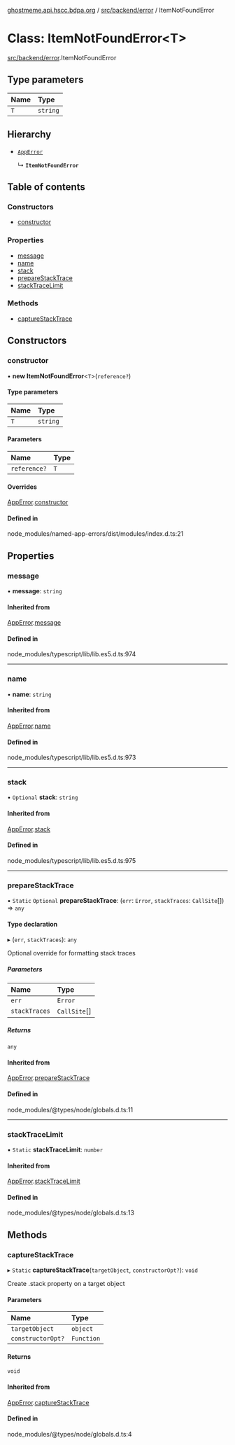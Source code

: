 [ghostmeme.api.hscc.bdpa.org](../README.md) / [src/backend/error](../modules/src_backend_error.md) / ItemNotFoundError

# Class: ItemNotFoundError<T\>

[src/backend/error](../modules/src_backend_error.md).ItemNotFoundError

## Type parameters

| Name | Type |
| :------ | :------ |
| `T` | `string` |

## Hierarchy

- [`AppError`](src_backend_error.AppError.md)

  ↳ **`ItemNotFoundError`**

## Table of contents

### Constructors

- [constructor](src_backend_error.ItemNotFoundError.md#constructor)

### Properties

- [message](src_backend_error.ItemNotFoundError.md#message)
- [name](src_backend_error.ItemNotFoundError.md#name)
- [stack](src_backend_error.ItemNotFoundError.md#stack)
- [prepareStackTrace](src_backend_error.ItemNotFoundError.md#preparestacktrace)
- [stackTraceLimit](src_backend_error.ItemNotFoundError.md#stacktracelimit)

### Methods

- [captureStackTrace](src_backend_error.ItemNotFoundError.md#capturestacktrace)

## Constructors

### constructor

• **new ItemNotFoundError**<`T`\>(`reference?`)

#### Type parameters

| Name | Type |
| :------ | :------ |
| `T` | `string` |

#### Parameters

| Name | Type |
| :------ | :------ |
| `reference?` | `T` |

#### Overrides

[AppError](src_backend_error.AppError.md).[constructor](src_backend_error.AppError.md#constructor)

#### Defined in

node_modules/named-app-errors/dist/modules/index.d.ts:21

## Properties

### message

• **message**: `string`

#### Inherited from

[AppError](src_backend_error.AppError.md).[message](src_backend_error.AppError.md#message)

#### Defined in

node_modules/typescript/lib/lib.es5.d.ts:974

___

### name

• **name**: `string`

#### Inherited from

[AppError](src_backend_error.AppError.md).[name](src_backend_error.AppError.md#name)

#### Defined in

node_modules/typescript/lib/lib.es5.d.ts:973

___

### stack

• `Optional` **stack**: `string`

#### Inherited from

[AppError](src_backend_error.AppError.md).[stack](src_backend_error.AppError.md#stack)

#### Defined in

node_modules/typescript/lib/lib.es5.d.ts:975

___

### prepareStackTrace

▪ `Static` `Optional` **prepareStackTrace**: (`err`: `Error`, `stackTraces`: `CallSite`[]) => `any`

#### Type declaration

▸ (`err`, `stackTraces`): `any`

Optional override for formatting stack traces

##### Parameters

| Name | Type |
| :------ | :------ |
| `err` | `Error` |
| `stackTraces` | `CallSite`[] |

##### Returns

`any`

#### Inherited from

[AppError](src_backend_error.AppError.md).[prepareStackTrace](src_backend_error.AppError.md#preparestacktrace)

#### Defined in

node_modules/@types/node/globals.d.ts:11

___

### stackTraceLimit

▪ `Static` **stackTraceLimit**: `number`

#### Inherited from

[AppError](src_backend_error.AppError.md).[stackTraceLimit](src_backend_error.AppError.md#stacktracelimit)

#### Defined in

node_modules/@types/node/globals.d.ts:13

## Methods

### captureStackTrace

▸ `Static` **captureStackTrace**(`targetObject`, `constructorOpt?`): `void`

Create .stack property on a target object

#### Parameters

| Name | Type |
| :------ | :------ |
| `targetObject` | `object` |
| `constructorOpt?` | `Function` |

#### Returns

`void`

#### Inherited from

[AppError](src_backend_error.AppError.md).[captureStackTrace](src_backend_error.AppError.md#capturestacktrace)

#### Defined in

node_modules/@types/node/globals.d.ts:4
